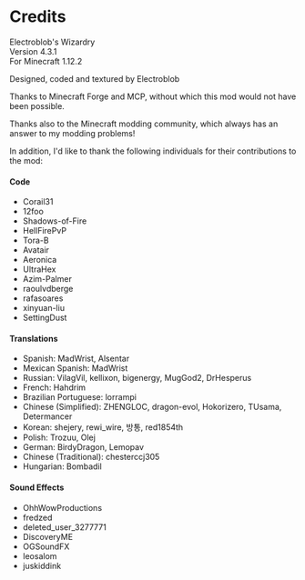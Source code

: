 # Credits

Electroblob's Wizardry  
Version 4.3.1  
For Minecraft 1.12.2

Designed, coded and textured by Electroblob

Thanks to Minecraft Forge and MCP, without which this mod would not have been possible.

Thanks also to the Minecraft modding community, which always has an answer to my modding problems!

In addition, I'd like to thank the following individuals for their contributions to the mod:

#### Code

- Corail31
- 12foo
- Shadows-of-Fire
- HellFirePvP
- Tora-B
- Avatair
- Aeronica
- UltraHex
- Azim-Palmer
- raoulvdberge
- rafasoares
- xinyuan-liu
- SettingDust

#### Translations

- Spanish: MadWrist, Alsentar
- Mexican Spanish: MadWrist
- Russian: VilagVil, kellixon, bigenergy, MugGod2, DrHesperus
- French: Hahdrim
- Brazilian Portuguese: lorrampi
- Chinese (Simplified): ZHENGLOC, dragon-evol, Hokorizero, TUsama, Determancer
- Korean: shejery, rewi_wire, 방통, red1854th
- Polish: Trozuu, Olej
- German: BirdyDragon, Lemopav
- Chinese (Traditional): chesterccj305
- Hungarian: Bombadil

#### Sound Effects
- OhhWowProductions
- fredzed
- deleted_user_3277771
- DiscoveryME
- OGSoundFX
- leosalom
- juskiddink